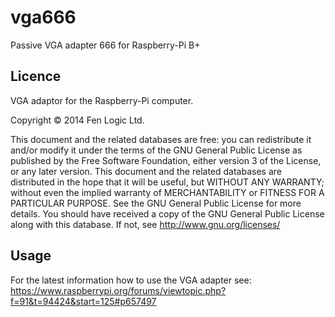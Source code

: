 # vga666

Passive VGA adapter 666 for Raspberry-Pi B+

## Licence

VGA adaptor for the Raspberry-Pi computer.

Copyright © 2014 Fen Logic Ltd. 

This document and the related databases are free: you can redistribute it and/or modify it under the terms of the GNU General Public License as published by the Free Software Foundation, either version 3 of the License, or any later version. This document and the related databases are distributed in the hope that it will be useful, but WITHOUT ANY WARRANTY; without even the implied warranty of MERCHANTABILITY or FITNESS FOR A PARTICULAR PURPOSE. See the GNU General Public License for more details. You should have received a copy of the GNU General Public License along with this database. If not, see http://www.gnu.org/licenses/

## Usage

For the latest information how to use the VGA adapter see: 
https://www.raspberrypi.org/forums/viewtopic.php?f=91&t=94424&start=125#p657497
